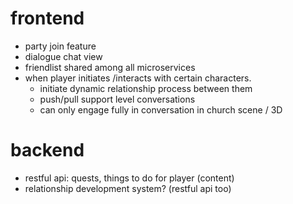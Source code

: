 # frontend
- party join feature
- dialogue chat view
- friendlist shared among all microservices
- when player initiates /interacts with certain characters.
    - initiate dynamic relationship process between them
    - push/pull support level conversations
    - can only engage fully in conversation in church scene / 3D

# backend
- restful api: quests, things to do for player (content)
- relationship development system? (restful api too)